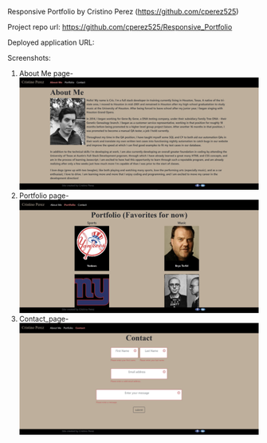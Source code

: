 Responsive Portfolio by Cristino Perez (https://github.com/cperez525)

Project repo url: https://github.com/cperez525/Responsive_Portfolio

Deployed application URL: 


Screenshots:
1) About Me page- ![ScreenShot](assets/Images/About_Me_page.JPG)
2) Portfolio page- ![ScreenShot](assets/Images/Portfolio_page.JPG)
3) Contact_page- ![ScreenShot](assets/Images/Contact_page.JPG)